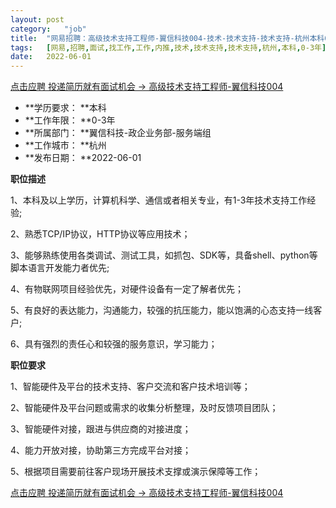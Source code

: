 ```yaml
---
layout:	post
category:	"job"
title:	"网易招聘：高级技术支持工程师-翼信科技004-技术-技术支持-技术支持-杭州本科0-3年"
tags:	[网易,招聘,面试,找工作,工作,内推,技术,技术支持,技术支持,杭州,本科,0-3年]
date:	2022-06-01
---
```


[点击应聘 投递简历就有面试机会 ->  高级技术支持工程师-翼信科技004](http://mobile.bole.netease.com/bole/boleDetail?id=39637&employeeId=346f03c3cda5f04c&key=all)



- **学历要求： **本科
- **工作年限： **0-3年
- **所属部门： **翼信科技-政企业务部-服务端组
- **工作城市： **杭州
- **发布日期： **2022-06-01



**职位描述**

1、本科及以上学历，计算机科学、通信或者相关专业，有1-3年技术支持工作经验;

2、熟悉TCP/IP协议，HTTP协议等应用技术； 

3、能够熟练使用各类调试、测试工具，如抓包、SDK等，具备shell、python等脚本语言开发能力者优先;

4、有物联网项目经验优先，对硬件设备有一定了解者优先；

5、有良好的表达能力，沟通能力，较强的抗压能力，能以饱满的心态支持一线客户;

6、具有强烈的责任心和较强的服务意识，学习能力；



**职位要求**

1、智能硬件及平台的技术支持、客户交流和客户技术培训等；

2、智能硬件及平台问题或需求的收集分析整理，及时反馈项目团队；

3、智能硬件对接，跟进与供应商的对接进度；

4、能力开放对接，协助第三方完成平台对接；

5、根据项目需要前往客户现场开展技术支撑或演示保障等工作；



[点击应聘 投递简历就有面试机会 ->  高级技术支持工程师-翼信科技004](http://mobile.bole.netease.com/bole/boleDetail?id=39637&employeeId=346f03c3cda5f04c&key=all)